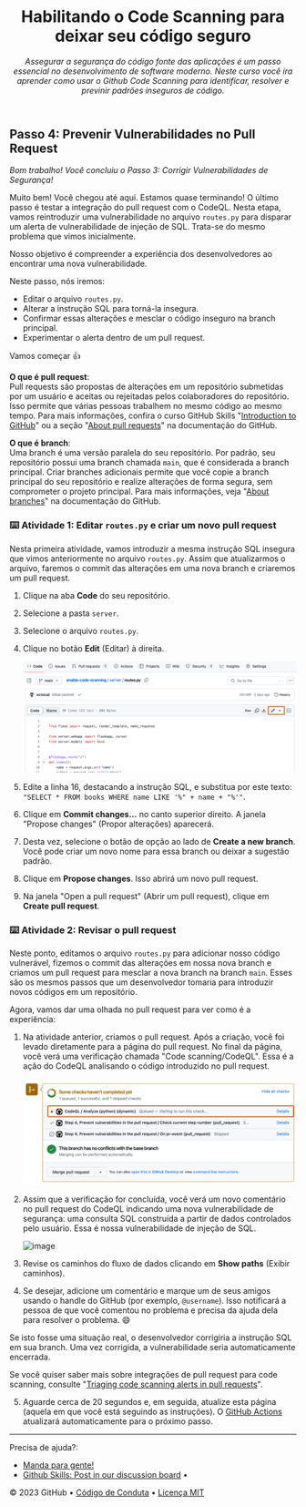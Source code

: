 <header>

<!--
  <<< Author notes: Course header >>>
  Read <https://skills.github.com/quickstart> for more information about how to build courses using this template.
  Include a 1280×640 image, course name in sentence case, and a concise description in emphasis.
  In your repository settings: enable template repository, add your 1280×640 social image, auto delete head branches.
  Next to "About", add description & tags; disable releases, packages, & environments.
  Add your open source license, GitHub uses the MIT license.
-->

# Habilitando o Code Scanning para deixar seu código seguro

_Assegurar a segurança do código fonte das aplicações é um passo essencial no desenvolvimento de software moderno. Neste curso você ira aprender como usar o Github Code Scanning para identificar, resolver e previnir padrões inseguros de código._

</header>

<!--
  <<< Author notes: Step 4 >>>
  Start this step by acknowledging the previous step.
  Define terms and link to docs.github.com.
  TBD-step-4-notes.
-->

## Passo 4: Prevenir Vulnerabilidades no Pull Request

_Bom trabalho! Você concluiu o Passo 3: Corrigir Vulnerabilidades de Segurança!_

Muito bem! Você chegou até aqui. Estamos quase terminando! O último passo é testar a integração do pull request com o CodeQL. Nesta etapa, vamos reintroduzir uma vulnerabilidade no arquivo `routes.py` para disparar um alerta de vulnerabilidade de injeção de SQL. Trata-se do mesmo problema que vimos inicialmente.

Nosso objetivo é compreender a experiência dos desenvolvedores ao encontrar uma nova vulnerabilidade.

Neste passo, nós iremos:
- Editar o arquivo `routes.py`.
- Alterar a instrução SQL para torná-la insegura.
- Confirmar essas alterações e mesclar o código inseguro na branch principal.
- Experimentar o alerta dentro de um pull request.

Vamos começar 👍

**O que é pull request**:  
Pull requests são propostas de alterações em um repositório submetidas por um usuário e aceitas ou rejeitadas pelos colaboradores do repositório. Isso permite que várias pessoas trabalhem no mesmo código ao mesmo tempo. Para mais informações, confira o curso GitHub Skills "[Introduction to GitHub](https://github.com/skills/introduction-to-github)" ou a seção "[About pull requests](https://docs.github.com/en/pull-requests/collaborating-with-pull-requests/proposing-changes-to-your-work-with-pull-requests/about-pull-requests)" na documentação do GitHub.

**O que é branch**:  
Uma branch é uma versão paralela do seu repositório. Por padrão, seu repositório possui uma branch chamada `main`, que é considerada a branch principal. Criar branches adicionais permite que você copie a branch principal do seu repositório e realize alterações de forma segura, sem comprometer o projeto principal. Para mais informações, veja "[About branches](https://docs.github.com/en/pull-requests/collaborating-with-pull-requests/proposing-changes-to-your-work-with-pull-requests/about-branches#)" na documentação do GitHub.

### :keyboard: Atividade 1: Editar `routes.py` e criar um novo pull request

Nesta primeira atividade, vamos introduzir a mesma instrução SQL insegura que vimos anteriormente no arquivo `routes.py`. Assim que atualizarmos o arquivo, faremos o commit das alterações em uma nova branch e criaremos um pull request.

1. Clique na aba **Code** do seu repositório.
2. Selecione a pasta `server`.
3. Selecione o arquivo `routes.py`.
4. Clique no botão **Edit** (Editar) à direita.

   ![edit-button.png](/images/edit-button.png)

5. Edite a linha 16, destacando a instrução SQL, e substitua por este texto:  
   `"SELECT * FROM books WHERE name LIKE '%" + name + "%'"`.
6. Clique em **Commit changes...** no canto superior direito. A janela "Propose changes" (Propor alterações) aparecerá.
7. Desta vez, selecione o botão de opção ao lado de **Create a new branch**. Você pode criar um novo nome para essa branch ou deixar a sugestão padrão.
8. Clique em **Propose changes**. Isso abrirá um novo pull request.
9. Na janela "Open a pull request" (Abrir um pull request), clique em **Create pull request**.

### :keyboard: Atividade 2: Revisar o pull request

Neste ponto, editamos o arquivo `routes.py` para adicionar nosso código vulnerável, fizemos o commit das alterações em nossa nova branch e criamos um pull request para mesclar a nova branch na branch `main`. Esses são os mesmos passos que um desenvolvedor tomaria para introduzir novos códigos em um repositório.

Agora, vamos dar uma olhada no pull request para ver como é a experiência:

1. Na atividade anterior, criamos o pull request. Após a criação, você foi levado diretamente para a página do pull request. No final da página, você verá uma verificação chamada "Code scanning/CodeQL". Essa é a ação do CodeQL analisando o código introduzido no pull request.

   ![pr-panel](/images/pr-panel.png)

2. Assim que a verificação for concluída, você verá um novo comentário no pull request do CodeQL indicando uma nova vulnerabilidade de segurança: uma consulta SQL construída a partir de dados controlados pelo usuário. Essa é nossa vulnerabilidade de injeção de SQL.

   <img width="1180" alt="image" src="https://github.com/leftrightleft/enable-code-scanning/assets/4910518/378bd766-ef61-4619-ab3c-bf2c8d9618d7">

3. Revise os caminhos do fluxo de dados clicando em **Show paths** (Exibir caminhos).
4. Se desejar, adicione um comentário e marque um de seus amigos usando o handle do GitHub (por exemplo, `@username`). Isso notificará a pessoa de que você comentou no problema e precisa da ajuda dela para resolver o problema. 😄

Se isto fosse uma situação real, o desenvolvedor corrigiria a instrução SQL em sua branch. Uma vez corrigida, a vulnerabilidade seria automaticamente encerrada.

Se você quiser saber mais sobre integrações de pull request para code scanning, consulte "[Triaging code scanning alerts in pull requests](https://docs.github.com/en/code-security/code-scanning/automatically-scanning-your-code-for-vulnerabilities-and-errors/triaging-code-scanning-alerts-in-pull-requests)".

5. Aguarde cerca de 20 segundos e, em seguida, atualize esta página (aquela em que você está seguindo as instruções). O [GitHub Actions](https://docs.github.com/en/actions) atualizará automaticamente para o próximo passo.

<footer>

<!--
  <<< Author notes: Footer >>>
  Add a link to get support, GitHub status page, code of conduct, license link.
-->

---
Precisa de ajuda?:
- [Manda para gente!](https://github.com/fguisso/introducao-ao-code-scanning/discussions)
- [Github Skills: Post in our discussion board](https://github.com/orgs/skills/discussions/categories/introduction-to-codeql) &bull; 

&copy; 2023 GitHub • [Código de Conduta](https://www.contributor-covenant.org/version/2/1/code_of_conduct/code_of_conduct.md) • [Licença MIT](https://gh.io/mit)

</footer>
